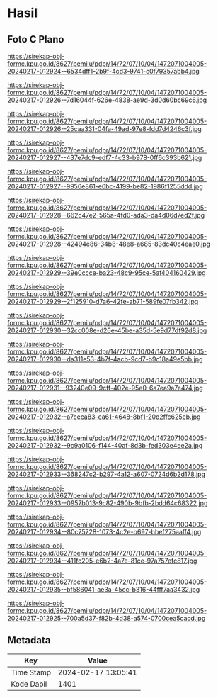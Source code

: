 # Hasil

## Foto C Plano

https://sirekap-obj-formc.kpu.go.id/8627/pemilu/pdpr/14/72/07/10/04/1472071004005-20240217-012924--6534dff1-2b9f-4cd3-9741-c0f79357abb4.jpg

https://sirekap-obj-formc.kpu.go.id/8627/pemilu/pdpr/14/72/07/10/04/1472071004005-20240217-012926--7d16044f-626e-4838-ae9d-3d0d60bc69c6.jpg

https://sirekap-obj-formc.kpu.go.id/8627/pemilu/pdpr/14/72/07/10/04/1472071004005-20240217-012926--25caa331-04fa-49ad-97e8-fdd7d4246c3f.jpg

https://sirekap-obj-formc.kpu.go.id/8627/pemilu/pdpr/14/72/07/10/04/1472071004005-20240217-012927--437e7dc9-edf7-4c33-b978-0ff6c393b621.jpg

https://sirekap-obj-formc.kpu.go.id/8627/pemilu/pdpr/14/72/07/10/04/1472071004005-20240217-012927--9956e861-e6bc-4199-be82-1986f1255ddd.jpg

https://sirekap-obj-formc.kpu.go.id/8627/pemilu/pdpr/14/72/07/10/04/1472071004005-20240217-012928--662c47e2-565a-4fd0-ada3-da4d06d7ed2f.jpg

https://sirekap-obj-formc.kpu.go.id/8627/pemilu/pdpr/14/72/07/10/04/1472071004005-20240217-012928--42494e86-34b8-48e8-a685-83dc40c4eae0.jpg

https://sirekap-obj-formc.kpu.go.id/8627/pemilu/pdpr/14/72/07/10/04/1472071004005-20240217-012929--39e0ccce-ba23-48c9-95ce-5af404160429.jpg

https://sirekap-obj-formc.kpu.go.id/8627/pemilu/pdpr/14/72/07/10/04/1472071004005-20240217-012929--2f125910-d7a6-42fe-ab71-589fe07fb342.jpg

https://sirekap-obj-formc.kpu.go.id/8627/pemilu/pdpr/14/72/07/10/04/1472071004005-20240217-012930--32cc008e-d26e-45be-a35d-5e9d77df92d8.jpg

https://sirekap-obj-formc.kpu.go.id/8627/pemilu/pdpr/14/72/07/10/04/1472071004005-20240217-012930--da311e53-4b7f-4acb-9cd7-b9c18a49e5bb.jpg

https://sirekap-obj-formc.kpu.go.id/8627/pemilu/pdpr/14/72/07/10/04/1472071004005-20240217-012931--93240e09-9cff-402e-95e0-6a7ea9a7e474.jpg

https://sirekap-obj-formc.kpu.go.id/8627/pemilu/pdpr/14/72/07/10/04/1472071004005-20240217-012932--a7ceca83-ea61-4648-8bf1-20d2ffc625eb.jpg

https://sirekap-obj-formc.kpu.go.id/8627/pemilu/pdpr/14/72/07/10/04/1472071004005-20240217-012932--9c9a0106-f144-40af-8d3b-fed303e4ee2a.jpg

https://sirekap-obj-formc.kpu.go.id/8627/pemilu/pdpr/14/72/07/10/04/1472071004005-20240217-012933--368247c2-b297-4a12-a607-0724d6b2d178.jpg

https://sirekap-obj-formc.kpu.go.id/8627/pemilu/pdpr/14/72/07/10/04/1472071004005-20240217-012933--0957b013-9c82-490b-9bfb-2bdd64c68322.jpg

https://sirekap-obj-formc.kpu.go.id/8627/pemilu/pdpr/14/72/07/10/04/1472071004005-20240217-012934--80c75728-1073-4c2e-b697-bbef275aaff4.jpg

https://sirekap-obj-formc.kpu.go.id/8627/pemilu/pdpr/14/72/07/10/04/1472071004005-20240217-012934--411fc205-e6b2-4a7e-81ce-97a757efc817.jpg

https://sirekap-obj-formc.kpu.go.id/8627/pemilu/pdpr/14/72/07/10/04/1472071004005-20240217-012935--bf586041-ae3a-45cc-b316-44fff7aa3432.jpg

https://sirekap-obj-formc.kpu.go.id/8627/pemilu/pdpr/14/72/07/10/04/1472071004005-20240217-012925--700a5d37-f82b-4d38-a574-0700cea5cacd.jpg


## Metadata

| Key        | Value               |
| ---------- | ------------------- |
| Time Stamp | 2024-02-17 13:05:41 |
| Kode Dapil | 1401                |



